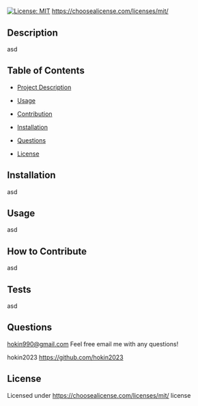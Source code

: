 # <asd>

[![License: MIT](https://img.shields.io/badge/License-MIT-yellow.svg)](https://opensource.org/licenses/MIT)
https://choosealicense.com/licenses/mit/

## Description

asd

## Table of Contents

- [Project Description](#Description)

- [Usage](#Usage)

- [Contribution](#Contribution)

- [Installation](#Installation)


- [Questions](#Questions)

- [License](#License)

## Installation

asd

## Usage 

asd

## How to Contribute

asd

## Tests

asd

## Questions

hokin990@gmail.com Feel free email me with any questions!

hokin2023 https://github.com/hokin2023

## License
  Licensed under https://choosealicense.com/licenses/mit/ license

